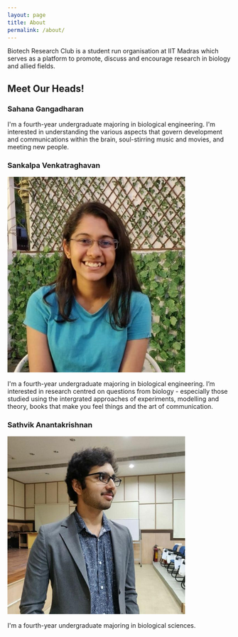 ```yaml
---
layout: page
title: About
permalink: /about/
---
```


Biotech Research Club is a student run organisation at IIT Madras which serves as a platform to promote, discuss and encourage research in biology and allied fields. 

## Meet Our Heads! 

### Sahana Gangadharan 
I'm a fourth-year undergraduate majoring in biological engineering. I'm interested in understanding the various aspects that govern development and communications within the brain, soul-stirring music and movies, and meeting new people.
  
### Sankalpa Venkatraghavan 
<img src = "../images/Sankalpa.jpg" width = "400">

I'm a fourth-year undergraduate majoring in biological engineering. I’m interested in research centred on questions from biology - especially those studied using the intergrated approaches of experiments, modelling and theory, books that make you feel things and the art of communication. 

### Sathvik Anantakrishnan
<img src = "../images/Sathvik.jpg" width = "400">

I'm a fourth-year undergraduate majoring in biological sciences.




